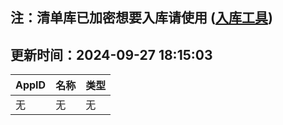 ## 注：清单库已加密想要入库请使用 ([入库工具](https://github.com/BlankTMing/ManifestAutoUpdate/releases))

## 更新时间：2024-09-27 18:15:03
| AppID | 名称 | 类型  |
| :-------------------- | :----------------------------- | :----------- |
| 无 | 无 | 无 |
